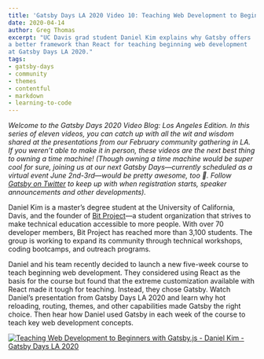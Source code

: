 ```yaml
---
title: 'Gatsby Days LA 2020 Video 10: Teaching Web Development to Beginners with Gatsby'
date: 2020-04-14
author: Greg Thomas
excerpt: "UC Davis grad student Daniel Kim explains why Gatsby offers
a better framework than React for teaching beginning web development
at Gatsby Days LA 2020."
tags:
- gatsby-days
- community
- themes
- contentful
- markdown
- learning-to-code
---
```

_Welcome to the Gatsby Days 2020 Video Blog: Los Angeles Edition. In this series of eleven videos, you can catch up with all the wit and wisdom shared at the presentations from our February community gathering in LA. If you weren’t able to make it in person, these videos are the next best thing to owning a time machine! (Though owning a time machine would be super cool for sure, joining us at our next Gatsby Days—currently scheduled as a virtual event June 2nd-3rd—would be pretty awesome, too 💜.  Follow [Gatsby on Twitter](https://twitter.com/gatsbyjs) to keep up with when registration starts, speaker announcements and other developments)._

Daniel Kim is a master’s degree student at the University of California, Davis, and the founder of [Bit Project](https://www.bitproject.org/)—a student organization that strives to make technical education accessible to more people. With over 70 developer members, Bit Project has reached more than 3,100 students. The group is working to expand its community through technical workshops, coding bootcamps, and outreach programs.

Daniel and his team recently decided to launch a new five-week course to teach beginning web development. They considered using React as the basis for the course but found that the extreme customization available with React made it tough for teaching. Instead, they chose Gatsby. Watch Daniel’s presentation from Gatsby Days LA 2020 and learn why hot reloading, routing, themes, and other capabilities made Gatsby the right choice. Then hear how Daniel used Gatsby in each week of the course to teach key web development concepts.

[![Teaching Web Development to Beginners with Gatsby.js - Daniel Kim - Gatsby Days LA 2020](https://res.cloudinary.com/marcomontalbano/image/upload/v1586358897/video_to_markdown/images/youtube--XQ1hGhIk1IA-c05b58ac6eb4c4700831b2b3070cd403.jpg)](https://www.youtube.com/watch?v=XQ1hGhIk1IA "Teaching Web Development to Beginners with Gatsby.js - Daniel Kim - Gatsby Days LA 2020")
